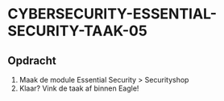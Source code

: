 # CYBERSECURITY-ESSENTIAL-SECURITY-TAAK-05

## Opdracht

1. Maak de module Essential Security > Securityshop
2. Klaar? Vink de taak af binnen Eagle!